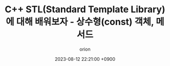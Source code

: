 ---
title: C++ STL(Standard Template Library)에 대해 배워보자 - 상수형(const) 객체, 메서드
author: orion
date: 2023-08-12 22:21:00 +0900
categories: [Programming, C++, STL]
tags: [C++, STL, Standard Template Library, const]
---